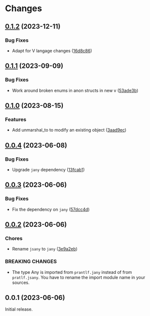# Changes

## [0.1.2](https://github.com/prantlf/v-yaml/compare/v0.1.1...v0.1.2) (2023-12-11)

### Bug Fixes

* Adapt for V langage changes ([16d8c86](https://github.com/prantlf/v-yaml/commit/16d8c8681c149326e6169732f4242b59d7ea4e8f))

## [0.1.1](https://github.com/prantlf/v-yaml/compare/v0.1.0...v0.1.1) (2023-09-09)

### Bug Fixes

* Work around broken enums in anon structs in new v ([53ade3b](https://github.com/prantlf/v-yaml/commit/53ade3b88781a087351dad9d38193e05e6d62a18))

## [0.1.0](https://github.com/prantlf/v-yaml/compare/v0.0.4...v0.1.0) (2023-08-15)

### Features

* Add unmarshal_to to modify an existing object ([3aad9ec](https://github.com/prantlf/v-yaml/commit/3aad9ec2cdfdef79d2bd5957ce663919292179f3))

## [0.0.4](https://github.com/prantlf/v-yaml/compare/v0.0.3...v0.0.4) (2023-06-08)

### Bug Fixes

* Upgrade `jany` dependency ([13fcab1](https://github.com/prantlf/v-yaml/commit/13fcab1edd903cc750e3b52ec7cdbe10b1d62e5e))

## [0.0.3](https://github.com/prantlf/v-yaml/compare/v0.0.2...v0.0.3) (2023-06-06)

### Bug Fixes

* Fix the dependency on `jany` ([57dcc4d](https://github.com/prantlf/v-yaml/commit/57dcc4d84813fab13ecdc50d36d7a2557ce7ce86))

## [0.0.2](https://github.com/prantlf/v-yaml/compare/v0.0.1...v0.0.2) (2023-06-06)

### Chores

* Rename `jsany` to `jany` ([3e9a2eb](https://github.com/prantlf/v-yaml/commit/3e9a2eb656b96a414849ffa92307a954e29b85ab))

### BREAKING CHANGES

* The type Any is imported from `prantlf.jany` instead of from `pratlf.jsany`. You have to rename the import module name in your sources.

## 0.0.1 (2023-06-06)

Initial release.
